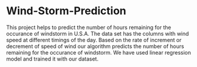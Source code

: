 # Wind-Storm-Prediction
This project helps to predict the number of hours remaining for the occurance of windstorm in U.S.A.
The data set has the columns with wind speed at different timings of the day.
Based on the rate of increment or decrement of speed of wind our algorithm predicts the number of hours remaining for the occurance of windstorm.
We have used linear regression model and trained it with our dataset.
